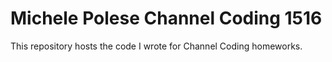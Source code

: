 # Michele Polese Channel Coding 1516
This repository hosts the code I wrote for Channel Coding homeworks.
